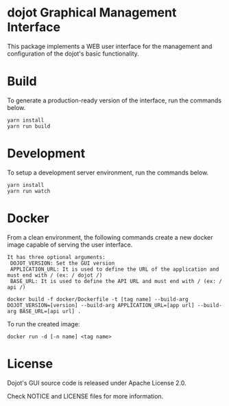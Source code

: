 dojot Graphical Management Interface
=====================================

This package implements a WEB user interface for the management and configuration of the
dojot's basic functionality.


# Build

To generate a production-ready version of the interface, run the commands below.

```shell
yarn install
yarn run build
```

# Development

To setup a development server environment, run the commands below.

```shell
yarn install
yarn run watch
```

# Docker

From a clean environment, the following commands create a new docker image capable of serving
the user interface.
```
It has three optional arguments:
 DOJOT_VERSION: Set the GUI version
 APPLICATION_URL: It is used to define the URL of the application and must end with / (ex: / dojot /)
 BASE_URL: It is used to define the API URL and must end with / (ex: / api /)
```

```shell
docker build -f docker/Dockerfile -t [tag name] --build-arg DOJOT_VERSION=[version] --build-arg APPLICATION_URL=[app url] --build-arg BASE_URL=[api url] .
```

To run the created image:

```shell
docker run -d [-n name] <tag name>
```

# License

Dojot's GUI source code is released under Apache License 2.0.

Check NOTICE and LICENSE files for more information.
